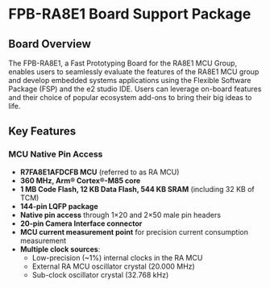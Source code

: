 # FPB-RA8E1 Board Support Package

## Board Overview

The FPB-RA8E1, a Fast Prototyping Board for the RA8E1 MCU Group, enables users to seamlessly evaluate the features of the RA8E1 MCU group and develop embedded systems applications using the Flexible Software Package (FSP) and the e2 studio IDE. Users can leverage on-board features and their choice of popular ecosystem add-ons to bring their big ideas to life.

## Key Features

### MCU Native Pin Access

- **R7FA8E1AFDCFB MCU** (referred to as RA MCU)
- **360 MHz, Arm® Cortex®-M85 core**
- **1 MB Code Flash, 12 KB Data Flash, 544 KB SRAM** (including 32 KB of TCM)
- **144-pin LQFP package**
- **Native pin access** through 1×20 and 2×50 male pin headers
- **20-pin Camera Interface connector**
- **MCU current measurement point** for precision current consumption measurement
- **Multiple clock sources**:
  - Low-precision (~1%) internal clocks in the RA MCU
  - External RA MCU oscillator crystal (20.000 MHz)
  - Sub-clock oscillator crystal (32.768 kHz)

<!-- Add additional feature groups below as needed -->
